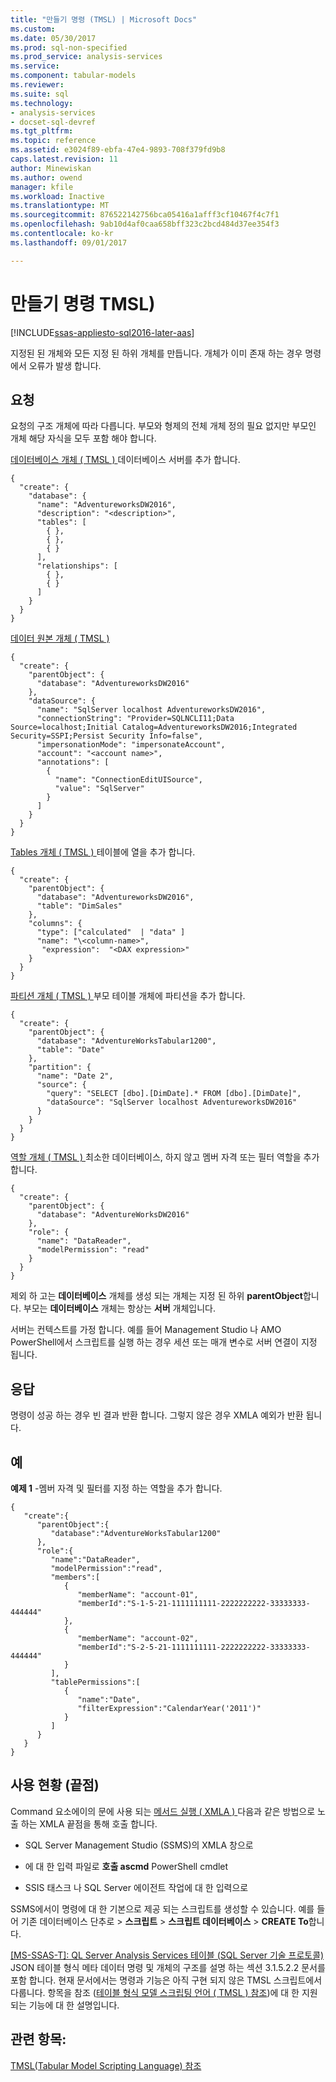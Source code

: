 ```yaml
---
title: "만들기 명령 (TMSL) | Microsoft Docs"
ms.custom: 
ms.date: 05/30/2017
ms.prod: sql-non-specified
ms.prod_service: analysis-services
ms.service: 
ms.component: tabular-models
ms.reviewer: 
ms.suite: sql
ms.technology:
- analysis-services
- docset-sql-devref
ms.tgt_pltfrm: 
ms.topic: reference
ms.assetid: e3024f89-ebfa-47e4-9893-708f379fd9b8
caps.latest.revision: 11
author: Minewiskan
ms.author: owend
manager: kfile
ms.workload: Inactive
ms.translationtype: MT
ms.sourcegitcommit: 876522142756bca05416a1afff3cf10467f4c7f1
ms.openlocfilehash: 9ab10d4af0caa658bff323c2bcd484d37ee354f3
ms.contentlocale: ko-kr
ms.lasthandoff: 09/01/2017

---
```

# <a name="create-command-tmsl"></a>만들기 명령 TMSL)

[!INCLUDE[ssas-appliesto-sql2016-later-aas](../../includes/ssas-appliesto-sql2016-later-aas.md)]

  지정된 된 개체와 모든 지정 된 하위 개체를 만듭니다. 개체가 이미 존재 하는 경우 명령에서 오류가 발생 합니다.  
  
## <a name="request"></a>요청  
 요청의 구조 개체에 따라 다릅니다. 부모와 형제의 전체 개체 정의 필요 없지만 부모인 개체 해당 자식을 모두 포함 해야 합니다.  
  
 [데이터베이스 개체 &#40; TMSL &#41; ](../../analysis-services/tabular-models-scripting-language-objects/database-object-tmsl.md) 데이터베이스 서버를 추가 합니다.  
  
```  
{   
  "create": {   
    "database": {   
      "name": "AdventureworksDW2016",   
      "description": "<description>",   
      "tables": [   
        { },   
        { },   
        { }   
      ],   
      "relationships": [   
        { },   
        { }   
      ]   
    }   
  }   
}  
```  
  
 [데이터 원본 개체 &#40; TMSL &#41;](../../analysis-services/tabular-models-scripting-language-objects/datasources-object-tmsl.md)  
  
```  
{  
  "create": {  
    "parentObject": {  
      "database": "AdventureworksDW2016"  
    },  
    "dataSource": {  
      "name": "SqlServer localhost AdventureworksDW2016",  
      "connectionString": "Provider=SQLNCLI11;Data Source=localhost;Initial Catalog=AdventureworksDW2016;Integrated Security=SSPI;Persist Security Info=false",  
      "impersonationMode": "impersonateAccount",  
      "account": "<account name>",  
      "annotations": [  
        {  
          "name": "ConnectionEditUISource",  
          "value": "SqlServer"  
        }  
      ]  
    }  
  }  
}  
```  
  
 [Tables 개체 &#40; TMSL &#41; ](../../analysis-services/tabular-models-scripting-language-objects/tables-object-tmsl.md) 테이블에 열을 추가 합니다.  
  
```  
{   
  "create": {   
    "parentObject": {   
      "database": "AdventureworksDW2016",   
      "table": "DimSales"  
    },   
    "columns": {   
      "type": ["calculated"  | "data" ]  
      "name": "\<column-name>",   
       "expression":  "<DAX expression>"  
    }   
  }   
}   
```  
  
 [파티션 개체 &#40; TMSL &#41; ](../../analysis-services/tabular-models-scripting-language-objects/partitions-object-tmsl.md) 부모 테이블 개체에 파티션을 추가 합니다.  
  
```  
{  
  "create": {  
    "parentObject": {  
      "database": "AdventureWorksTabular1200",  
      "table": "Date"  
    },  
    "partition": {  
      "name": "Date 2",  
      "source": {  
        "query": "SELECT [dbo].[DimDate].* FROM [dbo].[DimDate]",  
        "dataSource": "SqlServer localhost AdventureworksDW2016"  
      }  
    }  
  }  
}  
```  
  
 [역할 개체 &#40; TMSL &#41; ](../../analysis-services/tabular-models-scripting-language-objects/roles-object-tmsl.md) 최소한 데이터베이스, 하지 않고 멤버 자격 또는 필터 역할을 추가 합니다.  
  
```  
{  
  "create": {  
    "parentObject": {  
      "database": "AdventureWorksDW2016"  
    },  
    "role": {  
      "name": "DataReader",  
      "modelPermission": "read"  
    }  
  }  
}  
```  
  
 제외 하 고는 **데이터베이스** 개체를 생성 되는 개체는 지정 된 하위 **parentObject**합니다. 부모는 **데이터베이스** 개체는 항상는 **서버** 개체입니다.  
  
 서버는 컨텍스트를 가정 합니다. 예를 들어 Management Studio 나 AMO PowerShell에서 스크립트를 실행 하는 경우 세션 또는 매개 변수로 서버 연결이 지정 됩니다.  
  
## <a name="response"></a>응답  
 명령이 성공 하는 경우 빈 결과 반환 합니다. 그렇지 않은 경우 XMLA 예외가 반환 됩니다.  
  
## <a name="examples"></a>예  
 **예제 1** -멤버 자격 및 필터를 지정 하는 역할을 추가 합니다.  
  
```  
{   
   "create":{   
      "parentObject":{   
         "database":"AdventureWorksTabular1200"  
      },  
      "role":{  
         "name":"DataReader",  
         "modelPermission":"read",  
         "members":[   
            {  
               "memberName": "account-01",  
               "memberId":"S-1-5-21-1111111111-2222222222-33333333-444444"  
            },  
            {   
               "memberName": "account-02",  
               "memberId":"S-2-5-21-1111111111-2222222222-33333333-444444"  
            }  
         ],  
         "tablePermissions":[   
            {   
               "name":"Date",  
               "filterExpression":"CalendarYear('2011')"  
            }  
         ]  
      }  
   }  
}  
```  
  
## <a name="usage-endpoints"></a>사용 현황 (끝점)  
 Command 요소에이의 문에 사용 되는 [메서드 실행 &#40; XMLA &#41; ](../../analysis-services/xmla/xml-elements-methods-execute.md) 다음과 같은 방법으로 노출 하는 XMLA 끝점을 통해 호출 합니다.  
  
-   SQL Server Management Studio (SSMS)의 XMLA 창으로  
  
-   에 대 한 입력 파일로 **호출 ascmd** PowerShell cmdlet  
  
-   SSIS 태스크 나 SQL Server 에이전트 작업에 대 한 입력으로  
  
 SSMS에서이 명령에 대 한 기본으로 제공 되는 스크립트를 생성할 수 있습니다.  예를 들어 기존 데이터베이스 단추로 > **스크립트** > **스크립트 데이터베이스** > **CREATE To**합니다.  
  
 [ \[MS-SSAS-T\]: QL Server Analysis Services 테이블 (SQL Server 기술 프로토콜)](http://go.microsoft.com/fwlink/p/?LinkId=784855) JSON 테이블 형식 메타 데이터 명령 및 개체의 구조를 설명 하는 섹션 3.1.5.2.2 문서를 포함 합니다. 현재 문서에서는 명령과 기능은 아직 구현 되지 않은 TMSL 스크립트에서 다룹니다. 항목을 참조 ([테이블 형식 모델 스크립팅 언어 &#40; TMSL &#41; 참조](../../analysis-services/tabular-model-scripting-language-tmsl-reference.md))에 대 한 지원 되는 기능에 대 한 설명입니다.  

## <a name="see-also"></a>관련 항목:  
 [TMSL&#40;Tabular Model Scripting Language&#41; 참조](../../analysis-services/tabular-model-scripting-language-tmsl-reference.md)  
  
  

